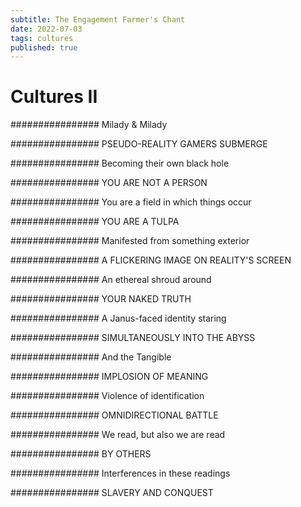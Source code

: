 ```yaml
---
subtitle: The Engagement Farmer's Chant
date: 2022-07-03
tags: cultures
published: true
---
```


# Cultures II

################ Milady & Milady  

################ PSEUDO-REALITY GAMERS SUBMERGE

################ Becoming their own black hole

################ YOU ARE NOT A PERSON

################ You are a field in which things occur

################ YOU ARE A TULPA

################ Manifested from something exterior

################ A FLICKERING IMAGE ON REALITY'S SCREEN

################ An ethereal shroud around

################ YOUR NAKED TRUTH

################ A Janus-faced identity staring

################ SIMULTANEOUSLY INTO THE ABYSS

################ And the Tangible

################ IMPLOSION OF MEANING

################ Violence of identification

################ OMNIDIRECTIONAL BATTLE

################ We read, but also we are read

################ BY OTHERS

################ Interferences in these readings

################ SLAVERY AND CONQUEST